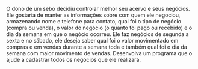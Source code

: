 O dono de um sebo decidiu
controlar melhor seu acervo e seus
negócios. Ele gostaria de manter as
informações sobre com quem ele
negociou, armazenando nome e
telefone para contato, qual foi o
tipo de negócio (compra ou
venda), o valor do negócio (o
quanto foi pago ou recebido) e o
dia da semana em que o negócio
ocorreu.
Ele faz negócios de segunda a sexta
e no sábado, ele deseja saber qual
foi o valor movimentado em
compras e em vendas durante a
semana toda e também qual foi o
dia da semana com maior
movimento de vendas.
Desenvolva um programa que o
ajude a cadastrar todos os negócios
que ele realizará.
